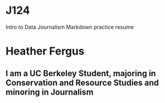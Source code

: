 # J124
Intro to Data Journalism Markdown practice resume

# Heather Fergus
## I am a UC Berkeley Student, majoring in Conservation and Resource Studies and minoring in Journalism

